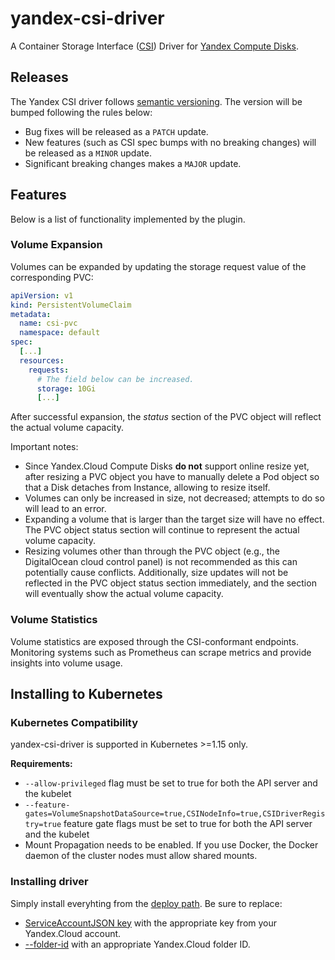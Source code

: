 # yandex-csi-driver

A Container Storage Interface ([CSI](https://github.com/container-storage-interface/spec)) Driver for [Yandex Compute Disks](https://cloud.yandex.ru/docs/compute/concepts/disk).

## Releases

The Yandex CSI driver follows [semantic versioning](https://semver.org/).
The version will be bumped following the rules below:

* Bug fixes will be released as a `PATCH` update.
* New features (such as CSI spec bumps with no breaking changes) will be released as a `MINOR` update.
* Significant breaking changes makes a `MAJOR` update.

## Features

Below is a list of functionality implemented by the plugin.

### Volume Expansion

Volumes can be expanded by updating the storage request value of the corresponding PVC:

```yaml
apiVersion: v1
kind: PersistentVolumeClaim
metadata:
  name: csi-pvc
  namespace: default
spec:
  [...]
  resources:
    requests:
      # The field below can be increased.
      storage: 10Gi
      [...]
```

After successful expansion, the _status_ section of the PVC object will reflect the actual volume capacity.

Important notes:

* Since Yandex.Cloud Compute Disks **do not** support online resize yet, after resizing a PVC object you have to manually delete a Pod object so that a Disk detaches from Instance, allowing to resize itself.
* Volumes can only be increased in size, not decreased; attempts to do so will lead to an error.
* Expanding a volume that is larger than the target size will have no effect. The PVC object status section will continue to represent the actual volume capacity.
* Resizing volumes other than through the PVC object (e.g., the DigitalOcean cloud control panel) is not recommended as this can potentially cause conflicts. Additionally, size updates will not be reflected in the PVC object status section immediately, and the section will eventually show the actual volume capacity.

### Volume Statistics

Volume statistics are exposed through the CSI-conformant endpoints. Monitoring systems such as Prometheus can scrape metrics and provide insights into volume usage.

## Installing to Kubernetes

### Kubernetes Compatibility

yandex-csi-driver is supported in Kubernetes >=1.15 only.

**Requirements:**

* `--allow-privileged` flag must be set to true for both the API server and the kubelet
* `--feature-gates=VolumeSnapshotDataSource=true,CSINodeInfo=true,CSIDriverRegistry=true` feature gate flags must be set to true for both the API server and the kubelet
* Mount Propagation needs to be enabled. If you use Docker, the Docker daemon of the cluster nodes must allow shared mounts.

### Installing driver

Simply install everyhting from the [deploy path](deploy/1.17). Be sure to replace:
 * [ServiceAccountJSON key](deploy/1.17/secret.yaml) with the appropriate key from your Yandex.Cloud account.
 * [--folder-id](deploy/1.17/csi-controller.yaml) with an appropriate Yandex.Cloud folder ID.